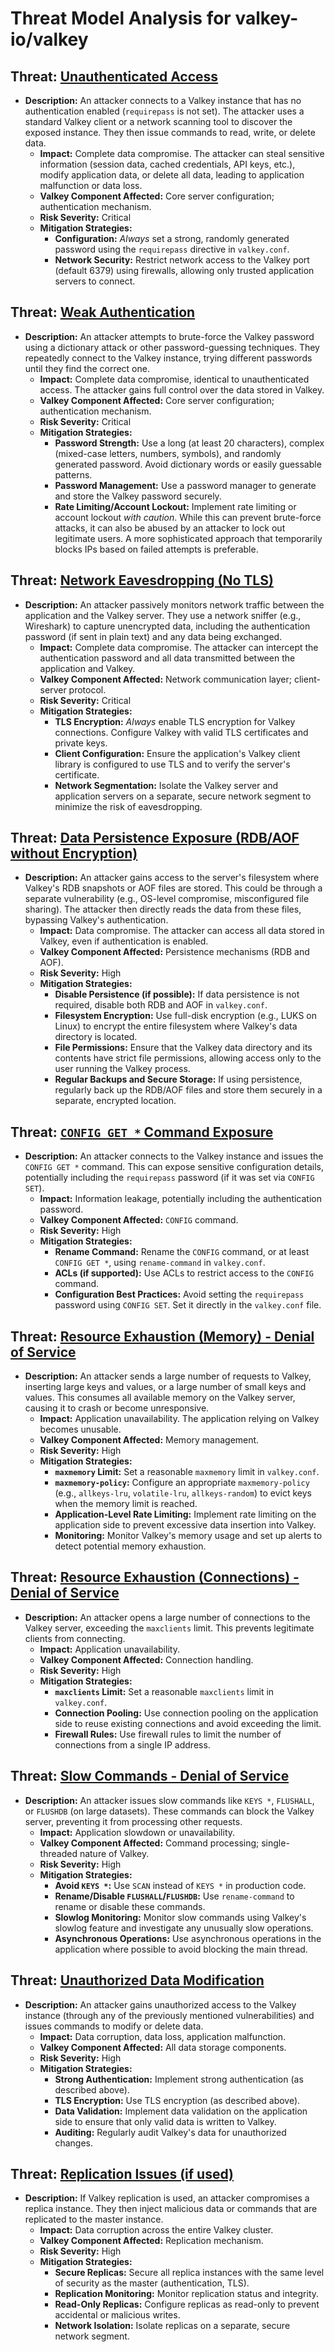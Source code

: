 # Threat Model Analysis for valkey-io/valkey

## Threat: [Unauthenticated Access](./threats/unauthenticated_access.md)

*   **Description:** An attacker connects to a Valkey instance that has no authentication enabled (`requirepass` is not set). The attacker uses a standard Valkey client or a network scanning tool to discover the exposed instance. They then issue commands to read, write, or delete data.
    *   **Impact:** Complete data compromise. The attacker can steal sensitive information (session data, cached credentials, API keys, etc.), modify application data, or delete all data, leading to application malfunction or data loss.
    *   **Valkey Component Affected:** Core server configuration; authentication mechanism.
    *   **Risk Severity:** Critical
    *   **Mitigation Strategies:**
        *   **Configuration:** *Always* set a strong, randomly generated password using the `requirepass` directive in `valkey.conf`.
        *   **Network Security:** Restrict network access to the Valkey port (default 6379) using firewalls, allowing only trusted application servers to connect.

## Threat: [Weak Authentication](./threats/weak_authentication.md)

*   **Description:** An attacker attempts to brute-force the Valkey password using a dictionary attack or other password-guessing techniques. They repeatedly connect to the Valkey instance, trying different passwords until they find the correct one.
    *   **Impact:** Complete data compromise, identical to unauthenticated access. The attacker gains full control over the data stored in Valkey.
    *   **Valkey Component Affected:** Core server configuration; authentication mechanism.
    *   **Risk Severity:** Critical
    *   **Mitigation Strategies:**
        *   **Password Strength:** Use a long (at least 20 characters), complex (mixed-case letters, numbers, symbols), and randomly generated password. Avoid dictionary words or easily guessable patterns.
        *   **Password Management:** Use a password manager to generate and store the Valkey password securely.
        *   **Rate Limiting/Account Lockout:** Implement rate limiting or account lockout *with caution*.  While this can prevent brute-force attacks, it can also be abused by an attacker to lock out legitimate users.  A more sophisticated approach that temporarily blocks IPs based on failed attempts is preferable.

## Threat: [Network Eavesdropping (No TLS)](./threats/network_eavesdropping__no_tls_.md)

*   **Description:** An attacker passively monitors network traffic between the application and the Valkey server. They use a network sniffer (e.g., Wireshark) to capture unencrypted data, including the authentication password (if sent in plain text) and any data being exchanged.
    *   **Impact:** Complete data compromise. The attacker can intercept the authentication password and all data transmitted between the application and Valkey.
    *   **Valkey Component Affected:** Network communication layer; client-server protocol.
    *   **Risk Severity:** Critical
    *   **Mitigation Strategies:**
        *   **TLS Encryption:** *Always* enable TLS encryption for Valkey connections. Configure Valkey with valid TLS certificates and private keys.
        *   **Client Configuration:** Ensure the application's Valkey client library is configured to use TLS and to verify the server's certificate.
        *   **Network Segmentation:** Isolate the Valkey server and application servers on a separate, secure network segment to minimize the risk of eavesdropping.

## Threat: [Data Persistence Exposure (RDB/AOF without Encryption)](./threats/data_persistence_exposure__rdbaof_without_encryption_.md)

*   **Description:** An attacker gains access to the server's filesystem where Valkey's RDB snapshots or AOF files are stored.  This could be through a separate vulnerability (e.g., OS-level compromise, misconfigured file sharing). The attacker then directly reads the data from these files, bypassing Valkey's authentication.
    *   **Impact:** Data compromise. The attacker can access all data stored in Valkey, even if authentication is enabled.
    *   **Valkey Component Affected:** Persistence mechanisms (RDB and AOF).
    *   **Risk Severity:** High
    *   **Mitigation Strategies:**
        *   **Disable Persistence (if possible):** If data persistence is not required, disable both RDB and AOF in `valkey.conf`.
        *   **Filesystem Encryption:** Use full-disk encryption (e.g., LUKS on Linux) to encrypt the entire filesystem where Valkey's data directory is located.
        *   **File Permissions:** Ensure that the Valkey data directory and its contents have strict file permissions, allowing access only to the user running the Valkey process.
        *   **Regular Backups and Secure Storage:** If using persistence, regularly back up the RDB/AOF files and store them securely in a separate, encrypted location.

## Threat: [`CONFIG GET *` Command Exposure](./threats/_config_get___command_exposure.md)

*   **Description:** An attacker connects to the Valkey instance and issues the `CONFIG GET *` command. This can expose sensitive configuration details, potentially including the `requirepass` password (if it was set via `CONFIG SET`).
    *   **Impact:** Information leakage, potentially including the authentication password.
    *   **Valkey Component Affected:** `CONFIG` command.
    *   **Risk Severity:** High
    *   **Mitigation Strategies:**
        *   **Rename Command:** Rename the `CONFIG` command, or at least `CONFIG GET *`, using `rename-command` in `valkey.conf`.
        *   **ACLs (if supported):** Use ACLs to restrict access to the `CONFIG` command.
        * **Configuration Best Practices:** Avoid setting the `requirepass` password using `CONFIG SET`. Set it directly in the `valkey.conf` file.

## Threat: [Resource Exhaustion (Memory) - Denial of Service](./threats/resource_exhaustion__memory__-_denial_of_service.md)

*   **Description:** An attacker sends a large number of requests to Valkey, inserting large keys and values, or a large number of small keys and values. This consumes all available memory on the Valkey server, causing it to crash or become unresponsive.
    *   **Impact:** Application unavailability. The application relying on Valkey becomes unusable.
    *   **Valkey Component Affected:** Memory management.
    *   **Risk Severity:** High
    *   **Mitigation Strategies:**
        *   **`maxmemory` Limit:** Set a reasonable `maxmemory` limit in `valkey.conf`.
        *   **`maxmemory-policy`:** Configure an appropriate `maxmemory-policy` (e.g., `allkeys-lru`, `volatile-lru`, `allkeys-random`) to evict keys when the memory limit is reached.
        *   **Application-Level Rate Limiting:** Implement rate limiting on the application side to prevent excessive data insertion into Valkey.
        *   **Monitoring:** Monitor Valkey's memory usage and set up alerts to detect potential memory exhaustion.

## Threat: [Resource Exhaustion (Connections) - Denial of Service](./threats/resource_exhaustion__connections__-_denial_of_service.md)

*   **Description:** An attacker opens a large number of connections to the Valkey server, exceeding the `maxclients` limit. This prevents legitimate clients from connecting.
    *   **Impact:** Application unavailability.
    *   **Valkey Component Affected:** Connection handling.
    *   **Risk Severity:** High
    *   **Mitigation Strategies:**
        *   **`maxclients` Limit:** Set a reasonable `maxclients` limit in `valkey.conf`.
        *   **Connection Pooling:** Use connection pooling on the application side to reuse existing connections and avoid exceeding the limit.
        *   **Firewall Rules:** Use firewall rules to limit the number of connections from a single IP address.

## Threat: [Slow Commands - Denial of Service](./threats/slow_commands_-_denial_of_service.md)

*   **Description:** An attacker issues slow commands like `KEYS *`, `FLUSHALL`, or `FLUSHDB` (on large datasets). These commands can block the Valkey server, preventing it from processing other requests.
    *   **Impact:** Application slowdown or unavailability.
    *   **Valkey Component Affected:** Command processing; single-threaded nature of Valkey.
    *   **Risk Severity:** High
    *   **Mitigation Strategies:**
        *   **Avoid `KEYS *`:** Use `SCAN` instead of `KEYS *` in production code.
        *   **Rename/Disable `FLUSHALL`/`FLUSHDB`:** Use `rename-command` to rename or disable these commands.
        *   **Slowlog Monitoring:** Monitor slow commands using Valkey's slowlog feature and investigate any unusually slow operations.
        *   **Asynchronous Operations:** Use asynchronous operations in the application where possible to avoid blocking the main thread.

## Threat: [Unauthorized Data Modification](./threats/unauthorized_data_modification.md)

*   **Description:** An attacker gains unauthorized access to the Valkey instance (through any of the previously mentioned vulnerabilities) and issues commands to modify or delete data.
    *   **Impact:** Data corruption, data loss, application malfunction.
    *   **Valkey Component Affected:** All data storage components.
    *   **Risk Severity:** High
    *   **Mitigation Strategies:**
        *   **Strong Authentication:** Implement strong authentication (as described above).
        *   **TLS Encryption:** Use TLS encryption (as described above).
        *   **Data Validation:** Implement data validation on the application side to ensure that only valid data is written to Valkey.
        *   **Auditing:** Regularly audit Valkey's data for unauthorized changes.

## Threat: [Replication Issues (if used)](./threats/replication_issues__if_used_.md)

*   **Description:** If Valkey replication is used, an attacker compromises a replica instance. They then inject malicious data or commands that are replicated to the master instance.
    *   **Impact:** Data corruption across the entire Valkey cluster.
    *   **Valkey Component Affected:** Replication mechanism.
    *   **Risk Severity:** High
    *   **Mitigation Strategies:**
        *   **Secure Replicas:** Secure all replica instances with the same level of security as the master (authentication, TLS).
        *   **Replication Monitoring:** Monitor replication status and integrity.
        *   **Read-Only Replicas:** Configure replicas as read-only to prevent accidental or malicious writes.
        *   **Network Isolation:** Isolate replicas on a separate, secure network segment.

